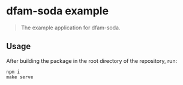 # dfam-soda example
>The example application for dfam-soda.

## Usage
After building the package in the root directory of the repository, run:
    
    npm i
    make serve
